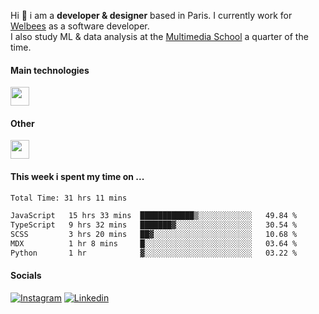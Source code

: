 Hi :wave: i am a **developer & designer** based in Paris. I currently work for [Welbees](https://www.welbees.com) as a software developer.<br /> I also study ML & data analysis at the [Multimedia School](https://www.ecole-multimedia.com/) a quarter of the time.

#### Main technologies
<img height="30" src="https://skillicons.dev/icons?i=js,ts,react,nextjs,threejs,nodejs,nestjs,laravel,mysql,git,docker" />

#### Other
<img height="30" src="https://skillicons.dev/icons?i=figma,ps,ai,ae,pr,blender,unreal,ableton" />

#### This week i spent my time on ...
<!--START_SECTION:waka-->

```txt
Total Time: 31 hrs 11 mins

JavaScript   15 hrs 33 mins  ████████████▒░░░░░░░░░░░░   49.84 %
TypeScript   9 hrs 32 mins   ███████▓░░░░░░░░░░░░░░░░░   30.54 %
SCSS         3 hrs 20 mins   ██▓░░░░░░░░░░░░░░░░░░░░░░   10.68 %
MDX          1 hr 8 mins     █░░░░░░░░░░░░░░░░░░░░░░░░   03.64 %
Python       1 hr            ▓░░░░░░░░░░░░░░░░░░░░░░░░   03.22 %
```

<!--END_SECTION:waka-->

#### Socials

<a href="https://www.instagram.com/maximelbv/" target="_blank">![Instagram](https://img.shields.io/badge/Instagram-E4405F?style=for-the-badge&logo=instagram&logoColor=white)</a>
<a href="https://www.linkedin.com/in/maxime-lefebvre-85b545199" target="_blank">![Linkedin](https://img.shields.io/badge/LinkedIn-0077B5?style=for-the-badge&logo=linkedin&logoColor=white)</a>
